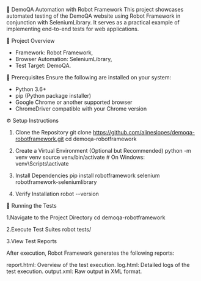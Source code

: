 🤖 DemoQA Automation with Robot Framework
This project showcases automated testing of the DemoQA website using Robot Framework in conjunction with SeleniumLibrary. It serves as a practical example of implementing end-to-end tests for web applications.

📌 Project Overview
- Framework: Robot Framework, 
- Browser Automation: SeleniumLibrary, 
- Test Target: DemoQA.

🧰 Prerequisites
Ensure the following are installed on your system:

- Python 3.6+
- pip (Python package installer)
- Google Chrome or another supported browser
- ChromeDriver compatible with your Chrome version

⚙️ Setup Instructions
1. Clone the Repository
   git clone https://github.com/alineslopes/demoqa-robotframework.git
   cd demoqa-robotframework

3. Create a Virtual Environment (Optional but Recommended)
   python -m venv venv
   source venv/bin/activate  # On Windows: venv\Scripts\activate

5. Install Dependencies
   pip install robotframework selenium robotframework-seleniumlibrary

7. Verify Installation
   robot --version

🚀 Running the Tests

1.Navigate to the Project Directory
cd demoqa-robotframework

2.Execute Test Suites
robot tests/

3.View Test Reports

After execution, Robot Framework generates the following reports:

report.html: Overview of the test execution.
log.html: Detailed logs of the test execution.
output.xml: Raw output in XML format.
